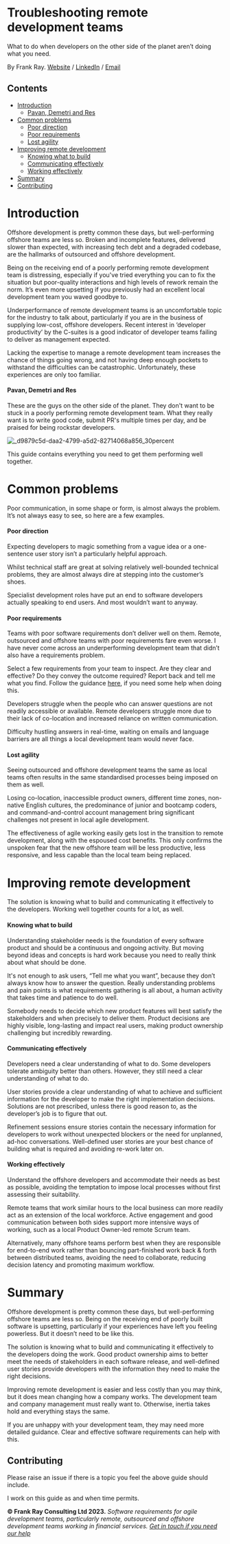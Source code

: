 # Troubleshooting remote development teams

What to do when developers on the other side of the planet aren’t doing what you need.

By Frank Ray. [Website](https://frankray.net/start-here/) / [LinkedIn](https://www.linkedin.com/in/frankray/) / [Email](mailto:info@frankray.net)

## Contents

* [Introduction](#introduction)
    - [Pavan, Demetri and Res](#pavan-demetri-and-res)
* [Common problems](#common-problems)
    - [Poor direction](#poor-direction)
    - [Poor requirements](#poor-requirements)
    - [Lost agility](#lost-agility)
* [Improving remote development](#improving-remote-development)
    - [Knowing what to build](#knowing-what-to-build)
    - [Communicating effectively](#communicating-effectively)
    - [Working effectively](#working-effectively)
* [Summary](#summary)
* [Contributing](#contributing)

# Introduction

Offshore development is pretty common these days, but well-performing offshore teams are less so. Broken and incomplete features, delivered slower than expected, with increasing tech debt and a degraded codebase, are the hallmarks of outsourced and offshore development.

Being on the receiving end of a poorly performing remote development team is distressing, especially if you've tried everything you can to fix the situation but poor-quality interactions and high levels of rework remain the norm. It’s even more upsetting if you previously had an excellent local development team you waved goodbye to.

Underperformance of remote development teams is an uncomfortable topic for the industry to talk about, particularly if you are in the business of supplying low-cost, offshore developers. Recent interest in ‘developer productivity’ by the C-suites is a good indicator of developer teams failing to deliver as management expected.

Lacking the expertise to manage a remote development team increases the chance of things going wrong, and not having deep enough pockets to withstand the difficulties can be catastrophic. Unfortunately, these experiences are only too familiar.

#### Pavan, Demetri and Res

These are the guys on the other side of the planet. They don't want to be stuck in a poorly performing remote development team. What they really want is to write good code, submit PR's multiple times per day, and be praised for being rockstar developers. 

![_d9879c5d-daa2-4799-a5d2-82714068a856_30percent](https://github.com/FrankRay78/troubleshooting-remote-development-teams/assets/52075808/aec45c9b-64ba-4e9c-9852-e3cc8de8fb2e)

This guide contains everything you need to get them performing well together.

# Common problems

Poor communication, in some shape or form, is almost always the problem. It’s not always easy to see, so here are a few examples.

#### Poor direction

Expecting developers to magic something from a vague idea or a one-sentence user story isn’t a particularly helpful approach.

Whilst technical staff are great at solving relatively well-bounded technical problems, they are almost always dire at stepping into the customer’s shoes.

Specialist development roles have put an end to software developers actually speaking to end users. And most wouldn’t want to anyway.

#### Poor requirements

Teams with poor software requirements don’t deliver well on them. Remote, outsourced and offshore teams with poor requirements fare even worse. I have never come across an underperforming development team that didn’t also have a requirements problem.

Select a few requirements from your team to inspect. Are they clear and effective? Do they convey the outcome required?  Report back and tell me what you find. Follow the guidance [here](https://frankray.net/articles/clear-and-effective-user-stories/), if you need some help when doing this.

Developers struggle when the people who can answer questions are not readily accessible or available. Remote developers struggle more due to their lack of co-location and increased reliance on written communication.

Difficulty hustling answers in real-time, waiting on emails and language barriers are all things a local development team would never face.

#### Lost agility

Seeing outsourced and offshore development teams the same as local teams often results in the same standardised processes being imposed on them as well.

Losing co-location, inaccessible product owners, different time zones, non-native English cultures, the predominance of junior and bootcamp coders, and command-and-control account management bring significant challenges not present in local agile development.

The effectiveness of agile working easily gets lost in the transition to remote development, along with the espoused cost benefits. This only confirms the unspoken fear that the new offshore team will be less productive, less responsive, and less capable than the local team being replaced.

# Improving remote development

The solution is knowing what to build and communicating it effectively to the developers. Working well together counts for a lot, as well.

#### Knowing what to build

Understanding stakeholder needs is the foundation of every software product and should be a continuous and ongoing activity. But moving beyond ideas and concepts is hard work because you need to really think about what should be done. 

It's not enough to ask users, “Tell me what you want”, because they don’t always know how to answer the question. Really understanding problems and pain points is what requirements gathering is all about, a human activity that takes time and patience to do well.

Somebody needs to decide which new product features will best satisfy the stakeholders and when precisely to deliver them. Product decisions are highly visible, long-lasting and impact real users, making product ownership challenging but incredibly rewarding.

#### Communicating effectively

Developers need a clear understanding of what to do. Some developers tolerate ambiguity better than others. However, they still need a clear understanding of what to do.

User stories provide a clear understanding of what to achieve and sufficient information for the developer to make the right implementation decisions. Solutions are not prescribed, unless there is good reason to, as the developer’s job is to figure that out.

Refinement sessions ensure stories contain the necessary information for developers to work without unexpected blockers or the need for unplanned, ad-hoc conversations. Well-defined user stories are your best chance of building what is required and avoiding re-work later on.

#### Working effectively

Understand the offshore developers and accommodate their needs as best as possible, avoiding the temptation to impose local processes without first assessing their suitability.

Remote teams that work similar hours to the local business can more readily act as an extension of the local workforce. Active engagement and good communication between both sides support more intensive ways of working, such as a local Product Owner-led remote Scrum team.

Alternatively, many offshore teams perform best when they are responsible for end-to-end work rather than bouncing part-finished work back & forth between distributed teams, avoiding the need to collaborate, reducing decision latency and promoting maximum workflow.

# Summary

Offshore development is pretty common these days, but well-performing offshore teams are less so. Being on the receiving end of poorly built software is upsetting, particularly if your experiences have left you feeling powerless. But it doesn’t need to be like this.

The solution is knowing what to build and communicating it effectively to the developers doing the work. Good product ownership aims to better meet the needs of stakeholders in each software release, and well-defined user stories provide developers with the information they need to make the right decisions.

Improving remote development is easier and less costly than you may think, but it does mean changing how a company works. The development team and company management must really want to. Otherwise, inertia takes hold and everything stays the same.

If you are unhappy with your development team, they may need more detailed guidance. Clear and effective software requirements can help with this. 

## Contributing

Please raise an issue if there is a topic you feel the above guide should include. 

I work on this guide as and when time permits. 

**© Frank Ray Consulting Ltd 2023.** *Software requirements for agile development teams, particularly remote, outsourced and offshore development teams working in financial services. [Get in touch if you need our help](https://frankray.net)*
